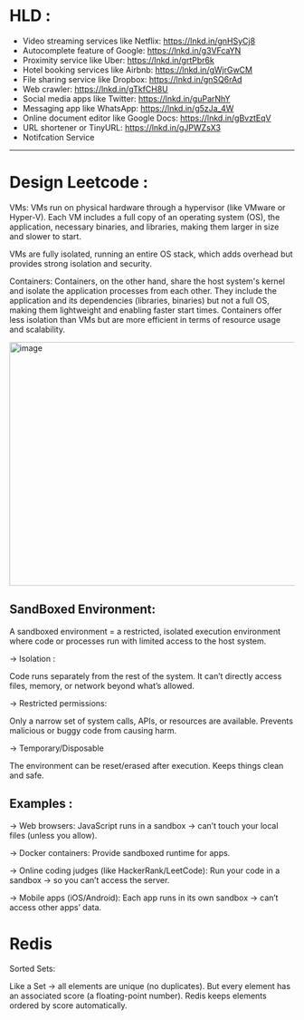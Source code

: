 

# HLD : 

- Video streaming services like Netflix: https://lnkd.in/gnHSyCj8 
- Autocomplete feature of Google: https://lnkd.in/g3VFcaYN
- Proximity service like Uber: https://lnkd.in/grtPbr6k
- Hotel booking services like Airbnb: https://lnkd.in/gWjrGwCM
- File sharing service like Dropbox: https://lnkd.in/gnSQ6rAd
- Web crawler: https://lnkd.in/gTkfCH8U
- Social media apps like Twitter: https://lnkd.in/guParNhY
- Messaging app like WhatsApp: https://lnkd.in/g5zJa_4W
- Online document editor like Google Docs: https://lnkd.in/gBvztEqV
- URL shortener or TinyURL: https://lnkd.in/gJPWZsX3
- Notifcation Service




________________________




# Design Leetcode : 

VMs: VMs run on physical hardware through a hypervisor (like VMware or Hyper-V).
Each VM includes a full copy of an operating system (OS), the application, necessary binaries, and libraries, 
making them larger in size and slower to start. 

VMs are fully isolated, running an entire OS stack, which adds overhead but provides strong isolation and security.



Containers: Containers, on the other hand, share the host system's kernel and isolate the application processes from each other. 
They include the application and its dependencies (libraries, binaries) but not a full OS, making them lightweight and enabling faster start times. 
Containers offer less isolation than VMs but are more efficient in terms of resource usage and scalability.


<img width="850" height="430" alt="image" src="https://github.com/user-attachments/assets/93f560fe-3bbe-4bfb-b4b6-c0e163a93c82" />


## SandBoxed Environment:

A sandboxed environment = a restricted, isolated execution environment where code or processes
run with limited access to the host system.

-> Isolation : 

Code runs separately from the rest of the system.
It can’t directly access files, memory, or network beyond what’s allowed.

-> Restricted permissions:

Only a narrow set of system calls, APIs, or resources are available.
Prevents malicious or buggy code from causing harm.

-> Temporary/Disposable

The environment can be reset/erased after execution.
Keeps things clean and safe.


## Examples :

-> Web browsers: JavaScript runs in a sandbox → can’t touch your local files (unless you allow).

-> Docker containers: Provide sandboxed runtime for apps.

-> Online coding judges (like HackerRank/LeetCode): Run your code in a sandbox → so you can’t access the server.

-> Mobile apps (iOS/Android): Each app runs in its own sandbox → can’t access other apps’ data.





# Redis

Sorted Sets:


Like a Set → all elements are unique (no duplicates).
But every element has an associated score (a floating-point number).
Redis keeps elements ordered by score automatically.
